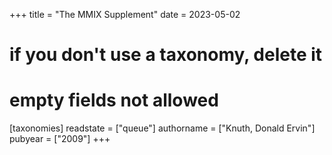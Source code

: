 +++
title = "The MMIX Supplement"
date = 2023-05-02
# if you don't use a taxonomy, delete it
# empty fields not allowed
[taxonomies]
  readstate = ["queue"]
  authorname = ["Knuth, Donald Ervin"]
  pubyear = ["2009"]
+++

